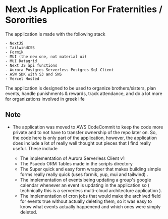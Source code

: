 # Next Js Application For Fraternities / Sororities 
The application is made with the following stack
  
    - NextJS 
    - TailwindCSS 
    - Formik
    - MUI (the new one, not material ui) 
    - MUI Datagrid
    - Next JS api functions 
    - Aurora Postgres Serverless Postgres Sql Client 
    - ASW SDK with S3 and SNS 
    - Vercel Hosted
 
 The application is designed to be used to organize brothers/sisters, plan events, handle punishments & rewards, track attendance, and do a lot more for organizations involved in greek life
    
    
 ## Note 
  - The application was moved to AWS CodeCommit to keep the code more private and to not have to transfer ownership of the repo later on. So, the code here is only part of the application, however, the application does include a lot of really well thought out pieces that I find really useful. These include
    
    - The implementation of Aurora Serverless Client v1 
    - The Psuedo ORM Tables made in the scripts directory 
    - The Super quick and easy form wrapper that makes building simple forms really really quick (uses formik, yup, mui and tailwind) . 
    - The implementation of events being updating a group's google calendar whenever an event is updating in the application so ( technically this is a serverless multi-cloud architecture application ). 
    - The implementation of cron jobs that would make the archived field for events true  without actually deleting them, so it was easy to know what events actually happenend and which ones were simply deleted. 
